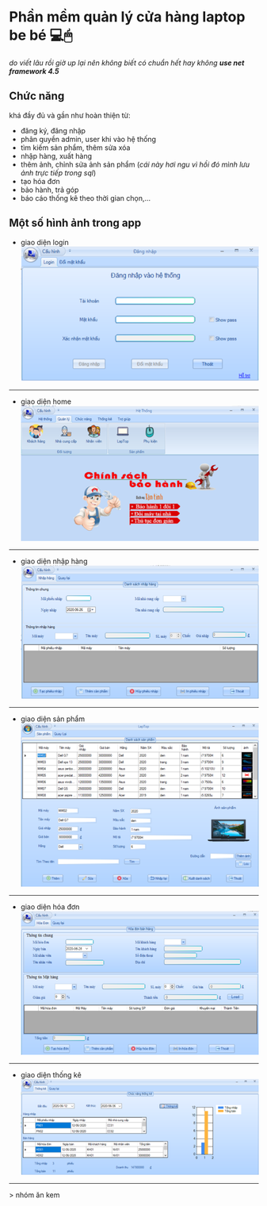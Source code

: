 # Phần mềm quản lý cửa hàng laptop be bé 💻🖱

*do viết lâu rồi giờ up lại nên không biết có chuẩn hết hay không*
***use net framework 4.5***

## Chức năng
khá đầy đủ và gần như hoàn thiện từ:
- đăng ký, đăng nhập
- phân quyền admin, user khi vào hệ thống
- tìm kiếm sản phẩm, thêm sửa xóa
- nhập hàng, xuất hàng
- thêm ảnh, chỉnh sửa ảnh sản phẩm (*cái này hơi ngu vì hồi đó mình lưu ảnh trực tiếp trong sql*)
- tạo hóa đơn
- bảo hành, trả góp
- báo cáo thống kê theo thời gian chọn,...
## Một số hình ảnh trong app
* giao diện login
![alt](img/login.png)
_________________________________
* giao diện home
![alt](img/home.png)
_________________________________
* giao diện nhập hàng
![alt](img/nhaphang.png)
_________________________________
* giao diện sản phẩm
![alt](img/sanpham.png)
_________________________________
* giao diện hóa đơn
![alt](img/hoadon.png)
_________________________________
* giao diện thống kê
![alt](img/thongke.png)
_________________________________
&gt; nhóm ăn kem
